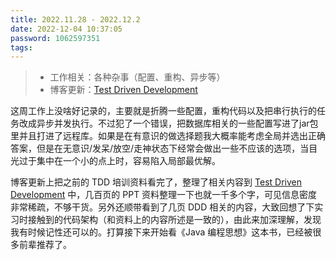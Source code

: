 ```yaml
---
title: 2022.11.28 - 2022.12.2
date: 2022-12-04 10:37:05
password: 1062597351
tags:
---
```


> - 工作相关：各种杂事（配置、重构、异步等）
> - 博客更新：[Test Driven Development](../../../09/30/tdd/)

这周工作上没啥好记录的，主要就是折腾一些配置，重构代码以及把串行执行的任务改成异步并发执行。不过犯了一个错误，把数据库相关的一些配置写进了jar包里并且打进了远程库。如果是在有意识的做选择题我大概率能考虑全局并选出正确答案，但是在无意识/发呆/放空/走神状态下经常会做出一些不应该的选项，当目光过于集中在一个小的点上时，容易陷入局部最优解。

博客更新上把之前的 TDD 培训资料看完了，整理了相关内容到 [Test Driven Development](../../../09/30/tdd/) 中，几百页的 PPT 资料整理一下也就一千多个字，可见信息密度非常稀疏，不够干货。另外还顺带看到了几页 DDD 相关的内容，大致回想了下实习时接触到的代码架构（和资料上的内容所述是一致的），由此来加深理解，发现我有时候记性还可以的。打算接下来开始看《Java 编程思想》这本书，已经被很多前辈推荐了。